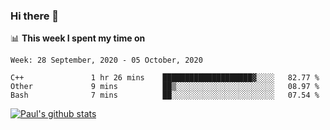 ### Hi there 👋

📊 **This week I spent my time on**
<!--START_SECTION:waka-->
```text
Week: 28 September, 2020 - 05 October, 2020

C++               1 hr 26 mins    ████████████████████▓░░░░   82.77 % 
Other             9 mins          ██▒░░░░░░░░░░░░░░░░░░░░░░   08.97 % 
Bash              7 mins          ██░░░░░░░░░░░░░░░░░░░░░░░   07.54 % 
```
<!--END_SECTION:waka-->


[![Paul's github stats](https://github-readme-stats.vercel.app/api?username=mickeyouyou&theme=dracula&show_icons=true)](https://github.com/anuraghazra/github-readme-stats)
